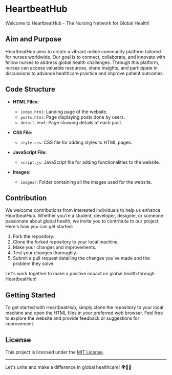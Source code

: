 # HeartbeatHub

Welcome to HeartbeatHub - The Nursing Network for Global Health!

## Aim and Purpose
HeartbeatHub aims to create a vibrant online community platform tailored for nurses worldwide. Our goal is to connect, collaborate, and innovate with fellow nurses to address global health challenges. Through this platform, nurses can access valuable resources, share insights, and participate in discussions to advance healthcare practice and improve patient outcomes.

## Code Structure
- **HTML Files:**
  - `index.html`: Landing page of the website.
  - `posts.html`: Page displaying posts done by users.
  - `detail.html`: Page showing details of each post.

- **CSS File:**
  - `style.css`: CSS file for adding styles to HTML pages.

- **JavaScript File:**
  - `script.js`: JavaScript file for adding functionalities to the website.

- **Images:**
  - `images/`: Folder containing all the images used for the website.

## Contribution
We welcome contributions from interested individuals to help us enhance HeartbeatHub. Whether you're a student, developer, designer, or someone passionate about global health, we invite you to contribute to our project. Here's how you can get started:

1. Fork the repository.
2. Clone the forked repository to your local machine.
3. Make your changes and improvements.
4. Test your changes thoroughly.
5. Submit a pull request detailing the changes you've made and the problem they solve.

Let's work together to make a positive impact on global health through HeartbeatHub!

## Getting Started
To get started with HeartbeatHub, simply clone the repository to your local machine and open the HTML files in your preferred web browser. Feel free to explore the website and provide feedback or suggestions for improvement.

## License
This project is licensed under the [MIT License](LICENSE).

---

Let's unite and make a difference in global healthcare! 🌍💉💙